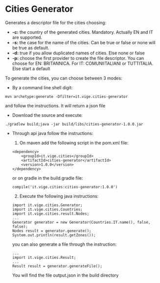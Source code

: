 # Cities Generator
Generates a descriptor file for the cities choosing:

- **-c:** the country of the generated cities. Mandatory. Actually EN and IT are supported.
- **-s:** the case for the name of the cities. Can be true or false or none will be true as default.
- **-d:** true if you allow duplicated names of cities. Else none or false
- **-p:** choose the first provider to create the file descriptor. You can choose for EN: BRITANNICA. For IT: COMUNIITALIANI or TUTTITALIA. Else start a default

To generate the cities, you can choose between 3 modes:

- By a command line shell digit: 
```
mvn archetype:generate -Dfilter=it.vige.cities-generator
```
and follow the instructions. It will return a json file

- Download the source and execute: 
```
./gradlew build;java -jar build/libs/cities-generator-1.0.0.jar
```

- Through api java follow the instructions:
	
	1. On maven add the following script in the pom.xml file:
	```
	<dependency>
		<groupId>it.vige.cities</groupId>
		<artifactId>cities-generator</artifactId>
		<version>1.0.0</version>
	</dependency>
	```
	
	or on gradle in the build.gradle file:
		
	```
	compile('it.vige.cities:cities-generator:1.0.0')
	```
	
	2. Execute the following java instructions:
	```
	import it.vige.cities.Generator;
	import it.vige.cities.Countries;
	import it.vige.cities.result.Nodes;
	...
	Generator generator = new Generator(Countries.IT.name(), false, false);
	Nodes result = generator.generate();
	System.out.println(result.getZones());
	```
	you can also generate a file through the instruction:
	```
	...
	import it.vige.cities.Result;
	...
	Result result = generator.generateFile();
	```
	You will find the file output.json in the build directory